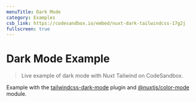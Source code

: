 ```yaml
---
menuTitle: Dark Mode
category: Examples
csb_link: https://codesandbox.io/embed/nuxt-dark-tailwindcss-17g2j
fullscreen: true
---
```


<!-- TODO: Replace with tailwind's native dark mode support. -->
# Dark Mode Example

> Live example of dark mode with Nuxt Tailwind on CodeSandbox.

Example with the [tailwindcss-dark-mode](https://github.com/ChanceArthur/tailwindcss-dark-mode) plugin and [@nuxtjs/color-mode](https://github.com/nuxt-community/color-mode-module) module.

<d-code-sandbox :src="csb_link" class="h-[600px]"></d-code-sandbox>
